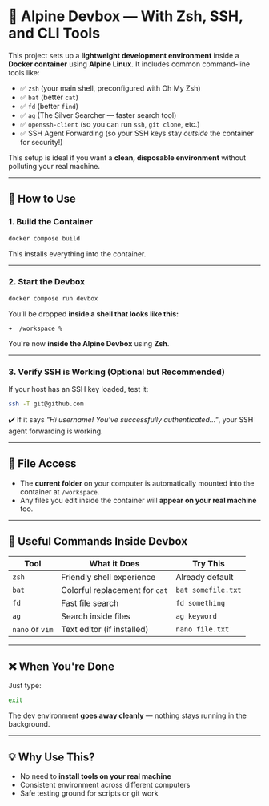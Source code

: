 # 🧰 Alpine Devbox — With Zsh, SSH, and CLI Tools

This project sets up a **lightweight development environment** inside a **Docker container** using **Alpine Linux**.
It includes common command-line tools like:

* ✅ `zsh` (your main shell, preconfigured with Oh My Zsh)
* ✅ `bat` (better `cat`)
* ✅ `fd` (better `find`)
* ✅ `ag` (The Silver Searcher — faster search tool)
* ✅ `openssh-client` (so you can run `ssh`, `git clone`, etc.)
* ✅ SSH Agent Forwarding (so your SSH keys stay *outside* the container for security!)

This setup is ideal if you want a **clean, disposable environment** without polluting your real machine.

---

## 🚀 How to Use

### 1. **Build the Container**

```bash
docker compose build
```

This installs everything into the container.

---

### 2. **Start the Devbox**

```bash
docker compose run devbox
```

You’ll be dropped **inside a shell that looks like this:**

```
➜  /workspace %
```

You're now **inside the Alpine Devbox** using **Zsh**.

---

### 3. **Verify SSH is Working (Optional but Recommended)**

If your host has an SSH key loaded, test it:

```bash
ssh -T git@github.com
```

✔️ If it says *"Hi username! You've successfully authenticated…"*, your SSH agent forwarding is working.

---

## 📁 File Access

* The **current folder** on your computer is automatically mounted into the container at `/workspace`.
* Any files you edit inside the container will **appear on your real machine** too.

---

## 🔧 Useful Commands Inside Devbox

| Tool            | What it Does                   | Try This           |
| --------------- | ------------------------------ | ------------------ |
| `zsh`           | Friendly shell experience      | Already default    |
| `bat`           | Colorful replacement for `cat` | `bat somefile.txt` |
| `fd`            | Fast file search               | `fd something`     |
| `ag`            | Search inside files            | `ag keyword`       |
| `nano` or `vim` | Text editor (if installed)     | `nano file.txt`    |

---

## ❌ When You're Done

Just type:

```bash
exit
```

The dev environment **goes away cleanly** — nothing stays running in the background.

---

## 💡 Why Use This?

* No need to **install tools on your real machine**
* Consistent environment across different computers
* Safe testing ground for scripts or git work

